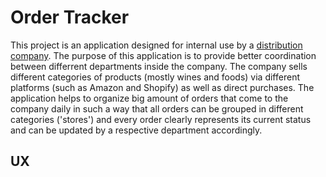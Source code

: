 # Order Tracker
This project is an application designed for internal use by a [distribution company](https://kolonakigroup.com/). The purpose of this application is to provide better coordination between differrent departments inside the company. The company sells different categories of products (mostly wines and foods) via different platforms (such as Amazon and Shopify) as well as direct purchases. The application helps to organize big amount of orders that come to the company daily in such a way that all orders can be grouped in different categories ('stores') and every order clearly represents its current status and can be updated by a respective department accordingly.

## UX

